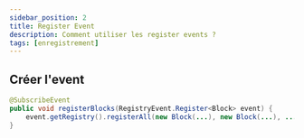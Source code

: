 ```yaml
---
sidebar_position: 2
title: Register Event
description: Comment utiliser les register events ?
tags: [enregistrement]
---
```


## Créer l'event

```java
@SubscribeEvent
public void registerBlocks(RegistryEvent.Register<Block> event) {
    event.getRegistry().registerAll(new Block(...), new Block(...), ...);
}
```